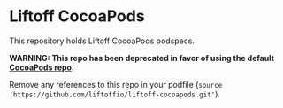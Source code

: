 # Liftoff CocoaPods

This repository holds Liftoff CocoaPods podspecs.

**WARNING: This repo has been deprecated in favor of using the
default [CocoaPods repo](https://github.com/CocoaPods/Specs).** 

Remove any references to this repo in your podfile (`source
'https://github.com/liftoffio/liftoff-cocoapods.git'`).
